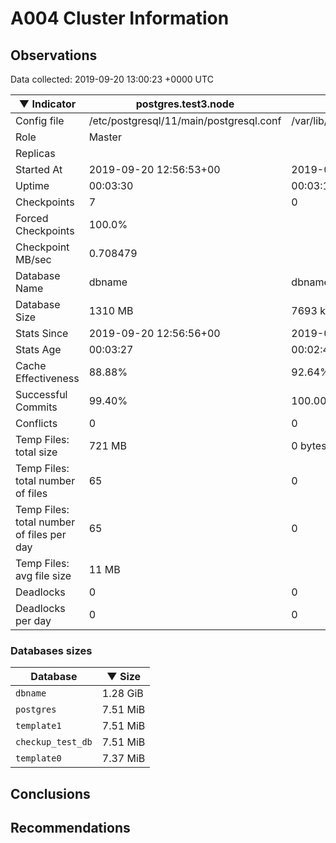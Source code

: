 # A004 Cluster Information #

## Observations ##
Data collected: 2019-09-20 13:00:23 +0000 UTC  

|&#9660;&nbsp;Indicator | postgres.test3.node | postgres.test1.node | postgres.test2.node |
|--------|-------|-------- |-------- |
|Config file |/etc/postgresql/11/main/postgresql.conf|/var/lib/postgresql/11/data1/postgresql.conf|/var/lib/postgresql/11/data2/postgresql.conf|
|Role |Master|<no value>|<no value>|
|Replicas ||<no value>|<no value>|
|Started At |2019-09-20&nbsp;12:56:53+00|2019-09-20 12:57:01+00|2019-09-20 12:57:06+00|
|Uptime |00:03:30|00:03:11|00:03:12|
|Checkpoints |7|0|0|
|Forced Checkpoints |100.0%|<no value>|<no value>|
|Checkpoint MB/sec |0.708479|<no value>|<no value>|
|Database Name |dbname|dbname|dbname|
|Database Size |1310&nbsp;MB|7693 kB|7709 kB|
|Stats Since |2019-09-20&nbsp;12:56:56+00|2019-09-20 12:57:24+00|2019-09-20 12:57:24+00|
|Stats Age |00:03:27|00:02:48|00:02:53|
|Cache Effectiveness |88.88%|92.64%|92.64%|
|Successful Commits |99.40%|100.00%|100.00%|
|Conflicts |0|0|0|
|Temp Files: total size |721&nbsp;MB|0 bytes|0 bytes|
|Temp Files: total number of files |65|0|0|
|Temp Files: total number of files per day |65|0|0|
|Temp Files: avg file size |11&nbsp;MB|<no value>|<no value>|
|Deadlocks |0|0|0|
|Deadlocks per day |0|0|0|


### Databases sizes ###

| Database | &#9660;&nbsp;Size |
|----------|--------|
| `dbname` | 1.28&nbsp;GiB |
| `postgres` | 7.51&nbsp;MiB |
| `template1` | 7.51&nbsp;MiB |
| `checkup_test_db` | 7.51&nbsp;MiB |
| `template0` | 7.37&nbsp;MiB |


## Conclusions ##


## Recommendations ##

